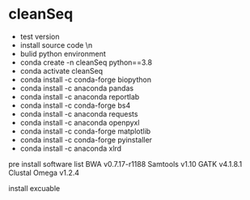# cleanSeq
* test version
* install source code \n
* bulid python environment
* conda create -n cleanSeq python==3.8
* conda activate cleanSeq
* conda install -c conda-forge biopython
* conda install -c anaconda pandas
* conda install -c anaconda reportlab
* conda install -c conda-forge bs4
* conda install -c anaconda requests
* conda install -c anaconda openpyxl
* conda install -c conda-forge matplotlib
* conda install -c conda-forge pyinstaller
* conda install -c anaconda xlrd

pre install software list
BWA v0.7.17-r1188
Samtools v1.10
GATK v4.1.8.1
Clustal Omega v1.2.4

install excuable





